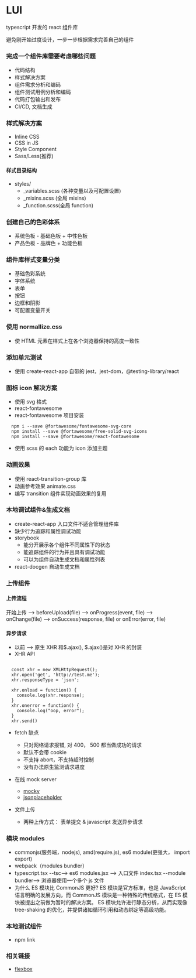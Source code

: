 # LUI

typescript 开发的 react 组件库

避免刚开始过度设计，一步一步根据需求完善自己的组件

### 完成一个组件库需要考虑哪些问题

- 代码结构
- 样式解决方案
- 组件需求分析和编码
- 组件测试用例分析和编码
- 代码打包输出和发布
- CI/CD, 文档生成

### 样式解决方案

- Inline CSS
- CSS in JS
- Style Component
- Sass/Less(推荐)

#### 样式目录结构

- styles/
  - \_variables.scss (各种变量以及可配置设置)
  - \_mixins.scss (全局 mixins)
  - \_function.scss(全局 function)

### 创建自己的色彩体系

- 系统色板 - 基础色板 + 中性色板
- 产品色板 - 品牌色 + 功能色板

### 组件库样式变量分类

- 基础色彩系统
- 字体系统
- 表单
- 按钮
- 边框和阴影
- 可配置变量开关

### 使用 normallize.css

- 使 HTML 元素在样式上在各个浏览器保持的高度一致性

### 添加单元测试

- 使用 create-react-app 自带的 jest，jest-dom，@testing-library/react

### 图标 icon 解决方案

- 使用 svg 格式
- react-fontawesome
- react-fontawesome 项目安装

```
  npm i --save @fortawesome/fontawesome-svg-core
  npm install --save @fortawesome/free-solid-svg-icons
  npm install --save @fortawesome/react-fontawesome
```

- 使用 scss 的 each 功能为 icon 添加主题

### 动画效果

- 使用 react-transition-group 库
- 动画参考效果 animate.css
- 编写 transition 组件实现动画效果的复用

### 本地调试组件&生成文档

- create-react-app 入口文件不适合管理组件库
- 缺少行为追踪和属性调试功能
- storybook
  - 能分开展示各个组件不同属性下的状态
  - 能追踪组件的行为并且具有调试功能
  - 可以为组件自动生成文档和属性列表
- react-docgen 自动生成文档

### 上传组件

#### 上传流程

开始上传 --> beforeUpload(file) --> onProgress(event, file) --> onChange(file) --> onSuccess(response, file) or onError(error, file)

#### 异步请求

- 以前 --> 原生 XHR 和$.ajax(), $.ajax()是对 XHR 的封装
- XHR API

```

  const xhr = new XMLHttpRequest();
  xhr.open('get', 'http://test.me');
  xhr.responseType = 'json';

  xhr.onload = function() {
    console.log(xhr.response);
  }
  xhr.onerror = function() {
    console.log("oop, error");
  }
  xhr.send()

```

- fetch 缺点

  - 只对网络请求报错, 对 400， 500 都当做成功的请求
  - 默认不会带 cookie
  - 不支持 abort，不支持超时控制
  - 没有办法原生监测请求进度

- 在线 mock server
  - [mocky](https://designer.mocky.io/design/confirmation)
  - [jsonplaceholder](https://jsonplaceholder.typicode.com/)
- 文件上传
  - 两种上传方式： 表单提交 & javascript 发送异步请求

### 模块 modules

- commonjs(服务端，nodejs), amd(require.js), es6 module(更强大， import export)
- webpack（modules bundler）
- typescript.tsx --tsc--> es6 modules.jsx --> 入口文件 index.tsx --module bundler--> 浏览器使用一个多个 js 文件
- 为什么 ES 模块比 CommonJS 更好?
  ES 模块是官方标准，也是 JavaScript 语言明确的发展方向，而 CommonJS 模块是一种特殊的传统格式，在 ES 模块被提出之前做为暂时的解决方案。 ES 模块允许进行静态分析，从而实现像 tree-shaking 的优化，并提供诸如循环引用和动态绑定等高级功能。

### 本地测试组件

- npm link

### 相关链接

- [flexbox](https://css-tricks.com/snippets/css/a-guide-to-flexbox/)
